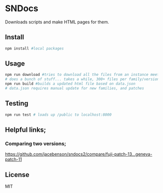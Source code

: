 # SNDocs

Downloads scripts and make HTML pages for them.

## Install

```bash
npm install #local packages
```

## Usage

```bash
npm run download #tries to download all the files from an instance meeting the family and patch
# does a bunch of stuff... takes a while, 300+ files per family/version, as of 10/12/2017 its 14 versions
npm run build #builds a updated html file based on data.json
# data.json requires manual update for new families, and patches
```

## Testing

```bash
npm run test # loads up /public to localhost:8000
```

## Helpful links;

### Comparing two versions;

https://github.com/jacebenson/sndocs2/compare/fuji-patch-13...geneva-patch-11

## License

MIT